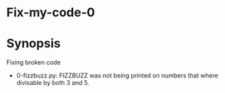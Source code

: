 # Fix-my-code-0
# Synopsis
Fixing broken code

+ 0-fizzbuzz.py: FIZZBUZZ was not being printed on numbers that where divisable by
both 3 and 5.